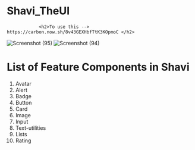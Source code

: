 <h1>Shavi_TheUI</h1>

                <h2>To use this --> https://carbon.now.sh/8v43GEXHbfTtK3KOpmoC </h2>
                

![Screenshot (95)](https://user-images.githubusercontent.com/67051067/154831280-70385f37-09be-4a2c-bee2-76ce586ec3d7.png)
![Screenshot (94)](https://user-images.githubusercontent.com/67051067/154831282-98cab181-b411-45c6-b0f7-220c966e4776.png)

<h1>List of Feature Components in Shavi </h1>
<ol>
  <li> Avatar </li>
  <li> Alert </li>
   <li> Badge</li>
   <li> Button</li>
   <li> Card </li>
   <li>Image</li>
  <li>Input</li>
  <li>Text-utilities</li>
  <li>Lists</li>
  <li>Rating</li></ol>

